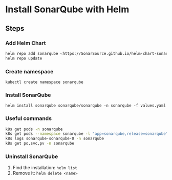 # Install SonarQube with Helm

## Steps

### Add Helm Chart

```bash
helm repo add sonarqube <https://SonarSource.github.io/helm-chart-sonarqube>
helm repo update
```

### Create namespace

`kubectl create namespace sonarqube`

### Install SonarQube

`helm install sonarqube sonarqube/sonarqube -n sonarqube -f values.yaml`

### Useful commands

```bash
k8s get pods -n sonarqube
k8s get pods --namespace sonarqube -l "app=sonarqube,release=sonarqube" -o jsonpath="{.items[0].metadata.name}"
k8s logs sonarqube-sonarqube-0 -n sonarqube
k8s get po,svc,pv -n sonarqube
```

### Uninstall SonarQube

1. Find the installation: `helm list`
2. Remove it: `helm delete <name>`
